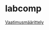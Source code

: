 # labcomp

[Vaatimusmäärittely](https://github.com/Yytsi/labcomp/blob/main/dokumentaatio/vaatimusm%C3%A4%C3%A4rittely.md)
